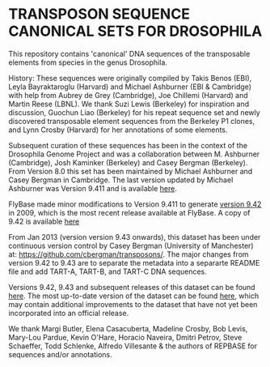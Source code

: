 TRANSPOSON SEQUENCE CANONICAL SETS FOR DROSOPHILA
===========

This repository contains 'canonical' DNA sequences of the transposable 
elements from species in the genus Drosophila.

History: These sequences were originally compiled by Takis Benos (EBI),
Leyla Bayraktaroglu (Harvard) and Michael Ashburner (EBI & Cambridge)
with help from Aubrey de Grey (Cambridge), Joe Chillemi (Harvard) and
Martin Reese (LBNL). We thank Suzi Lewis (Berkeley) for inspiration and
discussion, Guochun Liao (Berkeley) for his repeat sequence set and
newly discovered transposable element sequences from the Berkeley P1
clones, and Lynn Crosby (Harvard) for her annotations of some elements.

Subsequent curation of these sequences has been in the context of the
Drosophila Genome Project and was a collaboration between M. Ashburner
(Cambridge), Josh Kaminker (Berkeley) and Casey Bergman (Berkeley).  From
Version 8.0 this set has been maintained by Michael Ashburner and Casey
Bergman in Cambridge. The last version updated by Michael Ashburner was 
Version 9.411 and is available [here](https://github.com/cbergman/transposons/blob/master/personal_communications/ashburner/transposon_sequence_set.v.9.411).

FlyBase made minor modifications to Version 9.411 to generate
[version 9.42](ftp://ftp.flybase.net/releases/FB2013_01/precomputed_files/transposons/transposon_sequence_set.embl.txt.gz) 
in 2009, which is the most recent release available at FlyBase. A copy of 
9.42 is available [here](https://github.com/cbergman/transposons/tree/master/releases/transposon_sequence_set.embl.txt)
 
From Jan 2013 (version version 9.43 onwards), this dataset has been under continuous version control
by Casey Bergman (University of Manchester) at: https://github.com/cbergman/transposons/. The major changes
from version 9.42 to 9.43 are to separate the metadata into a separarte README file and 
add TART-A, TART-B, and TART-C DNA sequences.

Versions 9.42, 9.43 and subsequent releases of this dataset can be found [here](https://github.com/cbergman/transposons/tree/master/releases). 
The most up-to-date version of the dataset can be found [here](https://github.com/cbergman/transposons/tree/master/current), which may contain additional
improvements to the dataset that have not yet been incorporated into an official release.

We thank Margi Butler, Elena Casacuberta, Madeline Crosby, Bob Levis,
Mary-Lou Pardue, Kevin O'Hare, Horacio Naveira, Dmitri Petrov, Steve
Schaeffer, Todd Schlenke, Alfredo Villesante & the authors of REPBASE for
sequences and/or annotations.